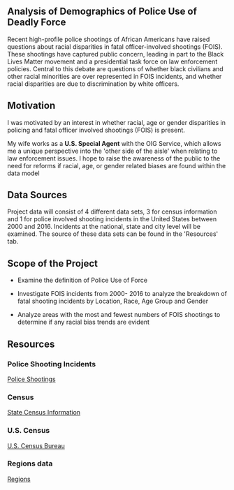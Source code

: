 ## Analysis of Demographics of Police Use of Deadly Force

Recent high-profile police shootings of African Americans have raised questions about racial disparities in fatal officer-involved shootings (FOIS). These shootings have captured public concern, leading in part to the Black Lives Matter movement and a presidential task force on law enforcement policies. Central to this debate are questions of whether black civilians and other racial minorities are over represented in FOIS incidents, and whether racial disparities are due to discrimination by white officers.



## Motivation

I was motivated  by an interest in whether racial, age or gender disparities in policing and fatal officer involved shootings (FOIS) is present. 

My wife works as a <b> U.S. Special Agent</b> with the OIG Service, which allows me a unique perspective into the 'other side of the aisle' when relating to law enforcement issues. I hope to raise the awareness of the public to the need for reforms if racial, age, or gender related biases are found within the data model

## Data Sources

 Project data will consist of 4 different data sets, 3 for census information and 1 for police involved shooting incidents in the United States between 2000 and 2016. Incidents at the national, state and city level will be examined. The source of these data sets can be found in the 'Resources' tab.

## Scope of the Project 
- Examine the definition of Police Use of Force 

- Investigate FOIS incidents from 2000- 2016 to analyze the breakdown of fatal shooting incidents by Location, Race, Age Group and Gender

- Analyze areas with the most and fewest numbers of FOIS shootings to determine if any racial bias trends are evident

## Resources
 ### Police Shooting Incidents
  [Police Shootings](https://data.world/awram/us-police-involved-fatalities/workspace/file?filename=z_old_data.csv)


### Census
 [State Census Information](https://data.world/aaronhoffman/census-gov-state-quickfacts/workspace/file?filename=census_state_quickfacts.csv)




###  U.S. Census
   [U.S. Census Bureau](https://www.governing.com/gov-data/census/state-minority-population-data-estimates.html)



 ### Regions data
  [Regions](https://github.com/cphalpert/census-regions.githttps://github.com/cphalpert/census-regions)